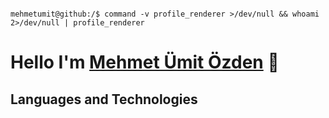 ```console

mehmetumit@github:/$ command -v profile_renderer >/dev/null && whoami 2>/dev/null | profile_renderer

```
# Hello I'm [Mehmet Ümit Özden](https://mehmetumit.tech) 👋
## Languages and Technologies

